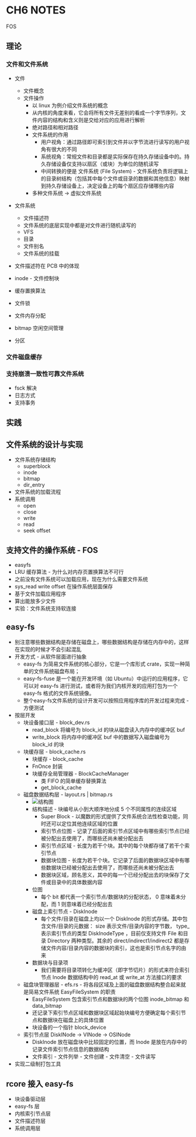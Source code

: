 # CH6 NOTES

FOS

## 理论

### 文件和文件系统

- 文件
  - 文件概念
  - 文件操作
    - 以 linux 为例介绍文件系统的概念
    - 从内核的角度来看，它会将所有文件无差别的看成一个字节序列，文件内容的结构和含义则是交给对应的应用进行解析
    - 绝对路径和相对路径
    - 文件系统的作用
      - 用户视角：通过路径即可索引到文件并以字节流进行读写的用户视角有很大的不同
      - 系统视角：常规文件和目录都是实际保存在持久存储设备中的。持久存储设备仅支持以扇区（或块）为单位的随机读写
      - 中间转换的便是 文件系统 (File System) - 文件系统负责将逻辑上的目录树结构（包括其中每个文件或目录的数据和其他信息）映射到持久存储设备上，决定设备上的每个扇区应存储哪些内容
    - 多种文件系统 -> 虚拟文件系统
- 文件系统
  - 文件描述符
  - 文件系统的底层实现中都是对文件进行随机读写的
  - VFS
  - 目录
  - 文件别名
  - 文件系统的挂载
  
- 文件描述符在 PCB 中的体现
- inode - 文件控制块
- 缓存置换算法
- 文件锁
- 文件内存分配
- bitmap 空闲空间管理
- 分区

### 文件磁盘缓存

### 支持崩溃一致性可靠文件系统

- fsck 解决
- 日志方式
- 支持事务

## 实践

## 文件系统的设计与实现

- 文件系统存储结构
  - superblock
  - inode
  - bitmap
  - dir_entry
- 文件系统的加载流程
- 系统调用
  - open
  - close
  - write
  - read
  - seek offset
  
## 支持文件的操作系统 - FOS

- easyfs
- LRU 缓存算法 - 为什么对内存页置换算法不可行
- 之前没有文件系统可以加载应用，现在为什么需要文件系统
- sys_read write offset 在操作系统层面保存
- 基于文件加载应用程序
- 算出能放多少文件
- 实验：文件系统支持软连接

## easy-fs

- 别注意哪些数据结构是存储在磁盘上，哪些数据结构是存储在内存中的，这样在实现的时候才不会引起混乱
- 开发方式 - 从软件层面进行抽象
  - easy-fs 为简易文件系统的核心部分，它是一个库形式 crate，实现一种简单的文件系统磁盘布局；
  - easy-fs-fuse 是一个能在开发环境（如 Ubuntu）中运行的应用程序，它可以对 easy-fs 进行测试，或者将为我们内核开发的应用打包为一个 easy-fs 格式的文件系统镜像。
  - 整个easy-fs文件系统的设计开发可以按照应用程序库的开发过程来完成 - 方便测试
- 按层开发
  - 块设备接口层 - block_dev.rs
    - read_block 将编号为 block_id 的块从磁盘读入内存中的缓冲区 buf 
    - write_block 将内存中的缓冲区 buf 中的数据写入磁盘编号为 block_id 的块
  - 块缓存层 - block_cache.rs
    - 块缓存 - block_cache
    - FnOnce 封装
    - 块缓存全局管理器 - BlockCacheManager
      - 类 FIFO 的简单缓存替换算法
      - get_block_cache
  - 磁盘数据结构层 - layout.rs | bitmap.rs
    - ![结构图](https://rcore-os.cn/rCore-Tutorial-Book-v3/_images/%E6%96%87%E4%BB%B6%E7%B3%BB%E7%BB%9F%E5%B8%83%E5%B1%80.png)
    - 结构描述 - 块编号从小到大顺序地分成 5 个不同属性的连续区域
      - Super Block - 以魔数的形式提供了文件系统合法性检查功能，同时还可以定位其他连续区域的位置
      - 索引节点位图 - 记录了后面的索引节点区域中有哪些索引节点已经被分配出去使用了，而哪些还尚未被分配出去
      - 索引节点区域 - 长度为若干个块。其中的每个块都存储了若干个索引节点
      - 数据块位图 - 长度为若干个块。它记录了后面的数据块区域中有哪些数据块已经被分配出去使用了，而哪些还尚未被分配出去
      - 数据块区域，顾名思义，其中的每一个已经分配出去的块保存了文件或目录中的具体数据内容
    - 位图
      - 每个 bit 都代表一个索引节点/数据块的分配状态， 0 意味着未分配，而 1 则意味着已经分配出去
    - 磁盘上索引节点 - DiskInode
      - 每个文件/目录在磁盘上均以一个 DiskInode 的形式存储。其中包含文件/目录的元数据： size 表示文件/目录内容的字节数， type_ 表示索引节点的类型 DiskInodeType ，目前仅支持文件 File 和目录 Directory 两种类型。其余的 direct/indirect1/indirect2 都是存储文件内容/目录内容的数据块的索引，这也是索引节点名字的由来
    - 数据块与目录项
      - 我们需要将目录项转化为缓冲区（即字节切片）的形式来符合索引节点 Inode 数据结构中的 read_at 或 write_at 方法接口的要求
  - 磁盘块管理器层 - efs.rs - 将各段区域及上面的磁盘数据结构整合起来就是简易文件系统 EasyFileSystem 的职责
    - EasyFileSystem 包含索引节点和数据块的两个位图 inode_bitmap 和 data_bitmap
    - 还记录下索引节点区域和数据块区域起始块编号方便确定每个索引节点和数据块在磁盘上的具体位置
    - 块设备的一个指针 block_device
  - 索引节点层 DiskINode -> VINode -> OSINode
    - DiskInode 放在磁盘块中比较固定的位置，而 Inode 是放在内存中的记录文件索引节点信息的数据结构
    - 文件索引 - 文件列举 - 文件创建 - 文件清空 - 文件读写
- 实现二级制打包工具

## rcore 接入 easy-fs

- 块设备驱动层
- easy-fs 层
- 内核索引节点层
- 文件描述符层
- 系统调用层
